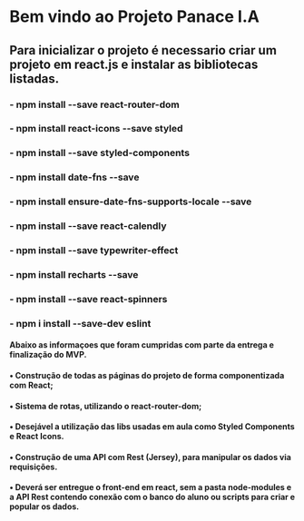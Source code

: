 # Bem vindo ao Projeto Panace I.A

## Para inicializar o projeto é necessario criar um projeto em react.js e instalar as bibliotecas listadas.

<!-- React Router Dom -->

### - npm install --save react-router-dom

<!-- React Icons -->

### - npm install react-icons --save styled

<!-- Styled Components -->

### - npm install --save styled-components

<!-- Date=fns  -->

### - npm install date-fns --save

<!-- Date-fns Local -->

### - npm install ensure-date-fns-supports-locale --save

<!-- Calendly -->

### - npm install --save react-calendly

<!-- TypeWriter-->

### - npm install --save typewriter-effect

<!-- Recharts -->

### - npm install recharts --save

<!-- React Spinners-->

### - npm install --save react-spinners

<!-- corretor de warnigs no console-->
### - npm i install --save-dev eslint

####  Abaixo as informaçoes que foram cumpridas com parte da entrega e finalização do MVP.

####  • Construção de todas as páginas do projeto de forma componentizada com React;

####  • Sistema de rotas, utilizando o react-router-dom;

####  • Desejável a utilização das libs usadas em aula como Styled Components e React Icons.

####  • Construção de uma API com Rest (Jersey), para manipular os dados via requisições.

####  • Deverá ser entregue o front-end em react, sem a pasta node-modules e a API Rest contendo conexão com o banco do aluno ou scripts para criar e popular os dados.

